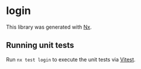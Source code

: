 # login

This library was generated with [Nx](https://nx.dev).

## Running unit tests

Run `nx test login` to execute the unit tests via [Vitest](https://vitest.dev/).
